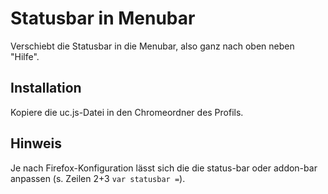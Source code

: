 # Statusbar in Menubar
Verschiebt die Statusbar in die Menubar, also ganz nach oben neben "Hilfe".

## Installation
Kopiere die uc.js-Datei in den Chromeordner des Profils.

## Hinweis
Je nach Firefox-Konfiguration lässt sich die die status-bar oder addon-bar anpassen (s. Zeilen 2+3 `var statusbar =`).